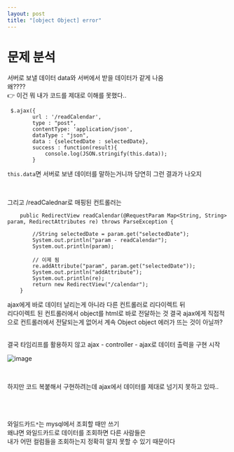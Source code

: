 ```yaml
---
layout: post
title: "[object Object] error"
---
```


# 문제 분석
서버로 보낼 데이터 data와 서버에서 받을 데이터가 같게 나옴  
왜????  
👉 이건 뭐 내가 코드를 제대로 이해를 못했다..  
```
 $.ajax({
        url : '/readCalendar',
        type : "post",
        contentType: 'application/json',
        dataType : "json",
        data : {selectedDate : selectedDate},
        success : function(result){
            console.log(JSON.stringify(this.data));
        }
```
`this.data`면 서버로 보낸 데이터를 말하는거니까 당연히 그런 결과가 나오지  

<br>

그리고 /readCalednar로 매핑된 컨트롤러는  
```
    public RedirectView readCalendar(@RequestParam Map<String, String> param, RedirectAttributes re) throws ParseException {

        //String selectedDate = param.get("selectedDate");
        System.out.println("param - readCalendar");
        System.out.println(param);
        
        // 이제 됨
        re.addAttribute("param", param.get("selectedDate"));
        System.out.println("addAttribute");
        System.out.println(re);
        return new RedirectView("/calendar");
    }
```
ajax에게 바로 데이터 날리는게 아니라 다른 컨트롤러로 리다이렉트 뒤  
리다이렉트 된 컨트롤러에서 object를 html로 바로 전달하는 것
결국 ajax에게 직접적으로 컨트롤러에서 전달되는게 없어서 계속 Object object 에러가 뜨는 것이 아닐까?  

<br>
결국 타임리프를 활용하지 않고 ajax - controller - ajax로 데이터 출력을 구현 시작  

![image](https://user-images.githubusercontent.com/86642180/161923954-099f1350-8381-45b9-8b45-3a8975569335.png)

<br>

하지만 코드 복붙해서 구현하려는데 ajax에서 데이터를 제대로 넘기지 못하고 있따..

<br> <br> <br>
와일드카드`*`는 mysql에서 조회할 때만 쓰기  
왜냐면 와일드카드로 데이터를 조회하면 다른 사람들은  
내가 어떤 컬럼들을 조회하는지 정확히 알지 못할 수 있기 때문이다
